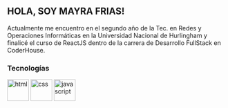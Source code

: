## HOLA, SOY MAYRA FRIAS!
Actualmente me encuentro en el segundo año de la Tec. en Redes y Operaciones Informáticas en la Universidad Nacional de Hurlingham y finalicé el curso de ReactJS dentro de la carrera de Desarrollo FullStack en CoderHouse.

### **Tecnologías**
<div stye="margin-right: 3px;">
      <img height="50px" alt="html" src="https://user-images.githubusercontent.com/91628860/272631085-522234cd-d763-4770-9a25-9795fdad2d2b.png"/>
      <img height="50px" alt="css" src="https://user-images.githubusercontent.com/91628860/272634050-8faa5f00-47e3-4028-8b48-0bd0904444e8.png"/>
      <img height="50px" alt="javascript" src="https://user-images.githubusercontent.com/91628860/272635831-a0c0e3da-4a3c-404c-a196-e5c09c05d6b6.png"/>
</div>
  


